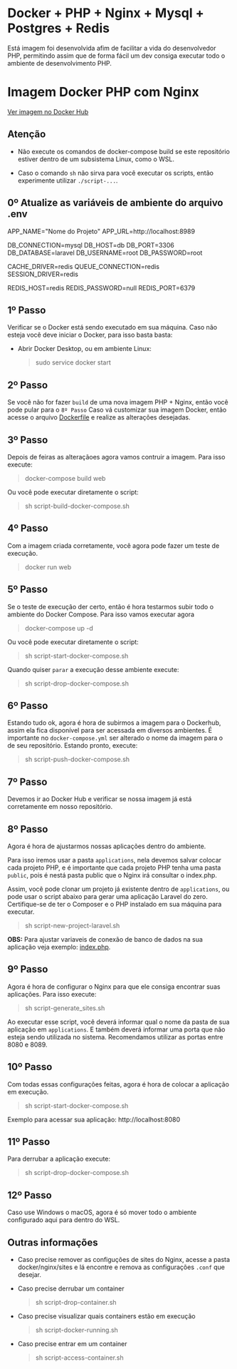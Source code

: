 # Docker + PHP + Nginx + Mysql + Postgres + Redis

Está imagem foi desenvolvida afim de facilitar a vida do desenvolvedor PHP, permitindo assim que de forma fácil um dev consiga executar todo o ambiente de desenvolvimento PHP.

# Imagem Docker PHP com Nginx

[Ver imagem no Docker Hub](https://hub.docker.com/repository/docker/brunojprangel/sgvp/general)

## Atenção

-   Não execute os comandos de docker-compose build se este repositório estiver dentro de um subsistema Linux, como o WSL.

-   Caso o comando `sh` não sirva para você executar os scripts, então experimente utilizar `./script-...`.

## 0º Atualize as variáveis de ambiente do arquivo .env

APP_NAME="Nome do Projeto"
APP_URL=http://localhost:8989

DB_CONNECTION=mysql
DB_HOST=db
DB_PORT=3306
DB_DATABASE=laravel
DB_USERNAME=root
DB_PASSWORD=root

CACHE_DRIVER=redis
QUEUE_CONNECTION=redis
SESSION_DRIVER=redis

REDIS_HOST=redis
REDIS_PASSWORD=null
REDIS_PORT=6379

## 1º Passo

Verificar se o Docker está sendo executado em sua máquina.
Caso não esteja você deve iniciar o Docker, para isso basta basta:

-   Abrir Docker Desktop, ou em ambiente Linux:
    > sudo service docker start

## 2º Passo

Se você não for fazer `build` de uma nova imagem PHP + Nginx, então você pode pular para o `8º Passo`
Caso vá customizar sua imagem Docker, então acesse o arquivo [Dockerfile](./Dockerfile) e realize as alterações desejadas.

## 3º Passo

Depois de feiras as alteraçãoes agora vamos contruir a imagem. Para isso execute:

> docker-compose build web

Ou você pode executar diretamente o script:

> sh script-build-docker-compose.sh

## 4º Passo

Com a imagem criada corretamente, você agora pode fazer um teste de execução.

> docker run web

## 5º Passo

Se o teste de execução der certo, então é hora testarmos subir todo o ambiente do Docker Compose.
Para isso vamos executar agora

> docker-compose up -d

Ou você pode executar diretamente o script:

> sh script-start-docker-compose.sh

Quando quiser `parar` a execução desse ambiente execute:

> sh script-drop-docker-compose.sh

## 6º Passo

Estando tudo ok, agora é hora de subirmos a imagem para o Dockerhub, assim ela fica disponível para ser acessada em diversos ambientes.
É importante no `docker-compose.yml` ser alterado o nome da imagem para o de seu repositório.
Estando pronto, execute:

> sh script-push-docker-compose.sh

## 7º Passo

Devemos ir ao Docker Hub e verificar se nossa imagem já está corretamente em nosso repositório.

## 8º Passo

Agora é hora de ajustarmos nossas aplicações dentro do ambiente.

Para isso iremos usar a pasta `applications`, nela devemos salvar colocar cada projeto PHP, e é importante que cada projeto PHP tenha uma pasta `public`, pois é nestá pasta public que o Nginx irá consultar o index.php.

Assim, você pode clonar um projeto já existente dentro de `applications`, ou pode usar o script abaixo para gerar uma aplicação Laravel do zero. Certifique-se de ter o Composer e o PHP instalado em sua máquina para executar.

> sh script-new-project-laravel.sh

<b>OBS:</b> Para ajustar variaveis de conexão de banco de dados na sua aplicação veja exemplo: [index.php](./applications/php1/public/index.php).

## 9º Passo

Agora é hora de configurar o Nginx para que ele consiga encontrar suas aplicações.
Para isso execute:

> sh script-generate_sites.sh

Ao executar esse script, você deverá informar qual o nome da pasta de sua aplicação em `applications`. E também deverá informar uma porta que não esteja sendo utilizada no sistema. Recomendamos utilizar as portas entre 8080 e 8089.

## 10º Passo

Com todas essas configurações feitas, agora é hora de colocar a aplicação em execução.

> sh script-start-docker-compose.sh

Exemplo para acessar sua aplicação:
http://localhost:8080

## 11º Passo

Para derrubar a aplicação execute:

> sh script-drop-docker-compose.sh

## 12º Passo

Caso use Windows o macOS, agora é só mover todo o ambiente configurado aqui para dentro do WSL.

## Outras informações

-   Caso precise remover as configuções de sites do Nginx, acesse a pasta docker/nginx/sites e lá encontre e remova as configurações `.conf` que desejar.

-   Caso precise derrubar um container

    > sh script-drop-container.sh

-   Caso precise visualizar quais containers estão em execução

    > sh script-docker-running.sh

-   Caso precise entrar em um container
    > sh script-access-container.sh
